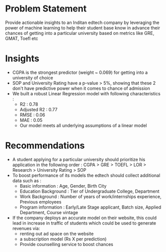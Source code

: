 # Problem Statement
Provide actionable insights to an Inditan edtech company by leveraging the power of machine learning to help their student base know in advance their chances of getting into a particular university based on metrics like GRE, GMAT, Toefl etc 

# Insights
- CGPA is the strongest predictor (weight ~ 0.069) for getting into a university of choice
- SOP and University Rating have a p-value > 5%, showing that these 2 don't have predictive power when it comes to chance of admission
- We built a robust Linear Regression model with following characteristics : 
    - R2 : 0.78
    - Adjusted R2 : 0.77
    - RMSE : 0.06
    - MAE : 0.05
    - Our model meets all underlying assumptions of a linear model

# Recommendations
- A student applying for a particular university should prioritize his application in the following order : CGPA >  GRE > TOEFL > LOR > Research > University Rating > SOP
- To boost performance of its models the edtech should collect additional data such as : 
    - Basic information : Age, Gender, Birth City
    - Education Background : Tier of Undergraduate College, Department
    - Work Background : Number of years of work/internships experience, Previous employees
    - Program information : Early/Late Stage applicant, Batch size, Applied Department, Course vintage 
- If the company deploys an accurate model on their website, this could lead in increase in traffic of students which could be used to generate revenues via: 
    - renting out ad space on the website
    - a subscription model (Rs X per prediction)
    - Provide counselling service to boost chances